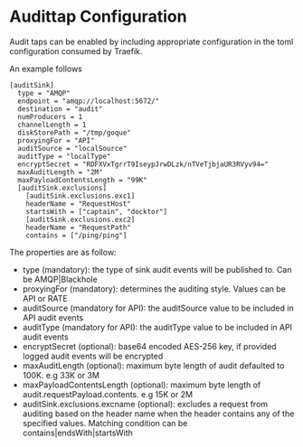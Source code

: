 # Audittap Configuration

Audit taps can be enabled by including appropriate configuration in the toml
configuration consumed by Traefik.

An example follows

```
[auditSink]
  type = "AMQP"
  endpoint = "amqp://localhost:5672/"
  destination = "audit"
  numProducers = 1
  channelLength = 1
  diskStorePath = "/tmp/goque"
  proxyingFor = "API"
  auditSource = "localSource"
  auditType = "localType"
  encryptSecret = "RDFXVxTgrrT9IseypJrwDLzk/nTVeTjbjaUR3RVyv94="
  maxAuditLength = "2M"
  maxPayloadContentsLength = "99K"
  [auditSink.exclusions]
    [auditSink.exclusions.exc1]
    headerName = "RequestHost"
    startsWith = ["captain", "docktor"]
    [auditSink.exclusions.exc2]
    headerName = "RequestPath"
    contains = ["/ping/ping"]
```

The properties are as follow:

* type (mandatory): the type of sink audit events will be published to. Can be AMQP|Blackhole
* proxyingFor (mandatory): determines the auditing style. Values can be API or RATE
* auditSource (mandatory for API): the auditSource value to be included in API audit events
* auditType (mandatory for API): the auditType value to be included in API audit events
* encryptSecret (optional): base64 encoded AES-256 key, if provided logged audit events will be encrypted
* maxAuditLength (optional): maximum byte length of audit defaulted to 100K. e.g 33K or 3M
* maxPayloadContentsLength (optional): maximum byte length of audit.requestPayload.contents. e.g 15K or 2M
* auditSink.exclusions.excname (optional): excludes a request from auditing based on the header name when the header
contains any of the specified values. Matching condition can be contains|endsWith|startsWith